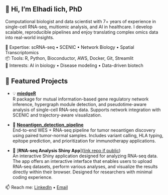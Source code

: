 ## 👋 Hi, I’m Elhadi Iich, PhD

Computational biologist and data scientist with 7+ years of experience in single-cell RNA-seq, multiomic analysis, and AI in healthcare. I develop scalable, reproducible pipelines and enjoy translating complex omics data into real-world insights.

🔬 Expertise: scRNA-seq • SCENIC • Network Biology • Spatial Transcriptomics  
📦 Tools: R, Python, Bioconductor, AWS, Docker, Git, Streamlit  
🧠 Interests: AI in biology • Disease modeling • Data-driven biotech

## 🧪 Featured Projects

- 💡 [**miedgeR**](https://github.com/iichelhadi/miedgeR)  
  R package for mutual information-based gene regulatory network inference, hypergraph module detection, and pseudotime-aware analysis of single-cell RNA-seq data. Supports network integration with SCENIC and trajectory-aware visualization.

- 🎯 [**Neoantigen_detection_pipeline**](https://github.com/iichelhadi/Neoantigen_detection_pipeline)  
  End-to-end WES + RNA-seq pipeline for tumor neoantigen discovery using paired tumor-normal samples. Includes variant calling, HLA typing, epitope prediction, and prioritization for immunotherapy applications.

- 🧬 [**RNA-seq Analysis Shiny App**]([link repo if public](https://github.com/iichelhadi/Shiny_apps/tree/main/RNA-seq_analysis_app))  
  An interactive Shiny application designed for analyzing RNA-seq data. The app offers an interactive interface that enables users to upload RNA-seq datasets, perform various analyses, and visualize the results directly within their browser. Designed for researchers with minimal coding experience.


📫 Reach me: [LinkedIn](https://linkedin.com/in/elhadi-i) • [Email](mailto:iichelhadi@gmail.com)
